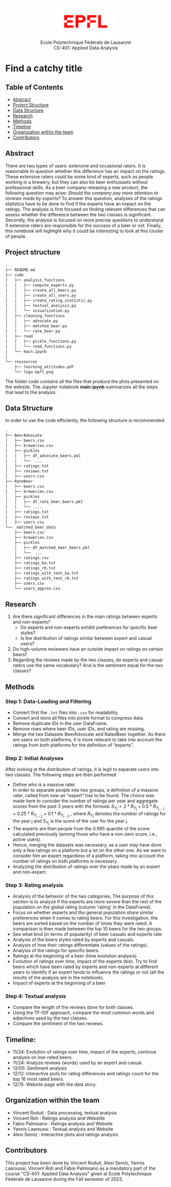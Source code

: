 <div align="center">
<img src="./ressources/logo-epfl.png" alt="Example Image" width="192" height="108">
</div>

<div align="center">
Ecole Polytechnique Fédérale de Lausanne
</div> 
<div align="center">
CS-401: Applied Data Analysis
</div> 

# Find a catchy title

## Table of Contents

- [Abstract](#abstract)
- [Project Structure](#project-structure)
- [Data Structure](#data-structure)
- [Research](#research)
- [Methods](#methods)
- [Timeline](#timeline)
- [Organization within the team](organization-within-the-team)
- [Contributors](#contributors)

## Abstract
There are two types of users: extensive and occasional raters. It is reasonable to question whether this difference has an impact on the ratings. These extensive raters could be some kind of experts, such as people working in a brewery, but they can also be beer enthusiasts without professional skills. As a beer company releasing a new product, the following question may arise: *Should the company pay more attention to reviews made by experts?* To answer this question, analyses of the ratings statistics have to be done to find if the experts have an impact on the ratings. The analysis is first focused on finding relevant differences that can assess whether the difference between the two classes is significant. Secondly, the analysis is focused on more precise questions to understand if extensive raters are responsible for the success of a beer or not. Finally, this notebook will highlight why it could be interesting to look at this cluster of people.

## Project structure
```
.
├── README.md
├── code
│   ├── analysis_functions
│   │   ├── compute_experts.py
│   │   ├── create_all_beers.py
│   │   ├── create_all_users.py
│   │   ├── create_rating_statistic.py
│   │   ├── textual_analysis.py
│   │   └── visualization.py
│   ├── cleaning_functions
│   │   ├── advocate.py
│   │   ├── matched_beer.py
│   │   └── rate_beer.py
│   ├── read
│   │   ├── pickle_functions.py
│   │   └── read_functions.py
│   └── main.ipynb
│ 
└── ressources
    ├── learning_attitudes.pdf
    └── logo-epfl.png
```
The folder *code* contains all the files that produce the plots presented on the website. The Jupyter notebook **main.ipynb** summarizes all the steps that lead to the analysis.

## Data Structure
In order to use the code efficiently, the following structure is recommended:
```
.
├── BeerAdvocate
│   ├── beers.csv
│   ├── breweries.csv
│   ├── pickles
│   │   ├── df_advocate_beers.pkl
│   │   └──  ...
│   ├── ratings.txt
│   ├── reviews.txt
│   ├── users.csv
├── RateBeer
│   ├── beers.csv
│   ├── breweries.csv
│   ├── pickles
│   │   ├── df_rate_beer_beers.pkl
│   │   └──  ...
│   ├── ratings.txt
│   ├── reviews.txt
│   ├── users.csv
└──  matched_beer_data
    ├── beers.csv
    ├── breweries.csv
    ├── pickles
    │   ├── df_matched_beer_beers.pkl
    │   └──  ...
    ├── ratings.csv
    ├── ratings_ba.txt
    ├── ratings_rb.txt
    ├── ratings_with_text_ba.txt
    ├── ratings_with_text_rb.txt
    ├── users.csv
    └── users_approx.csv

```

## Research 
1. Are there significant differences in the main ratings between experts and non-experts?
   - Do experts and non-experts exhibit preferences for specific beer styles?
   - Is the distribution of ratings similar between expert and casual users?
2. Do high-volume reviewers have an outside impact on ratings on certain beers?
3. Regarding the reviews made by the two classes, do experts and casual raters use the same vocabulary? And is the sentiment equal for the two classes?
   
## Methods
### Step 1: Data-Loading and Filtering
* Convert first the ``.txt`` files into ``.csv`` for readability.
* Convert and store all files into pickle format to compress data.
* Remove duplicate IDs in the user DataFrame.
* Remove rows where beer IDs, user IDs, and rating are missing.
* Merge the two Datasets BeerAdvocate and RatedBeer together. As there are users on both platforms, it is more relevant to take into account the ratings from both platforms for the definition of “experts”.
### Step 2: Initial Analyses
After looking at the distribution of ratings, it is legit to separate users into two classes. The following steps are then performed
* Define who is a massive rater\
 In order to separate people into two groups, a definition of a massive rater, called from now an "expert" has to be found. The choice was made here to consider the number of ratings per year and aggregate scores from the past 3 years with the formula:
$S_{Y_j} = 2 * R_{Y_{j}} + 0.5 * R_{Y_{j-1}} + 0.25 * R_{Y_{j-2}} + 0.1 * R_{Y_{j-3}}$
, where $R_{Y_j}$ denotes the number of ratings for the year j and $S_{Y_j}$ is the score of the user for the year j.
* The experts are then people from the 0.995 quantile of the score calculated previously (among those who have a non-zero score, i.e., active users).
* Hence, merging the datasets was necessary, as a user may have done only a few ratings on a platform but a lot on the other one. As we want to consider him an expert regardless of a platform, taking into account the number of ratings on both platforms is necessary.
* Analyzing the distribution of ratings over the years made by an expert and non-expert.
### Step 3: Rating analysis
* Analysis of the behavior of the two categories, The purpose of this section is to analyze if the experts are more severe than the rest of the population on the global rating (column 'rating' in the DataFrame).
* Focus on whether experts and the general population share similar preferences when it comes to rating beers. For this investigation, the beers are sorted based on the number of times they were rated. A comparison is then made between the top 10 beers for the two groups.
* See what kind (in terms of popularity) of beer casuals and experts rate.
* Analysis of the beers styles rated by experts and casuals.
* Analysis of how their ratings differentiate (values of the ratings).
* Analysis of the ratings for specific beers.
* Ratings at the beginning of a beer (time evolution analysis).
* Evolution of ratings over time, impact of the experts (bis).
  Try to find beers which have been rated by experts and non-experts at different years to identify if an expert tends to influence the ratings or not (all the results of the analysis are in the notebook).
* Impact of experts at the beginning of a beer
### Step 4: Textual analysis
* Compare the length of the reviews done for both classes.
* Using the TF-IDF approach, compare the most common words and adjectives used by the two classes.
* Compare the sentiment of the two reviews.
## Timeline:
* 11/24: Evolution of ratings over time, impact of the experts, continue analysis on low-rated beers.
* 11/24: Analyze reviews (words) used by an expert and casual.
* 12/05: Sentiment analysis
* 12/12: Interactive plots for rating differences and ratings count for the top 16 most rated beers.
* 12/15: Website page with the data story.

## Organization within the team
* Vincent Roduit :  Data processing, textual analysis
* Vincent Roh : Ratings analysis and Webstite
* Fabio Palmisano : Ratings analysis and Website
* Yannis Laaroussi : Textual analysis and Website
* Alexi Semiz : Interactive plots and ratings analysis
## Contributors
This project has been done by Vincent Roduit, Alexi Semiz, Yannis Laaroussi, Vincent Roh and Fabio Palmisano as a mandatory part of the course "CS-401: Applied Data Analysis" given at Ecole Polytechnique Fédérale de Lausanne during the Fall semester of 2023.
